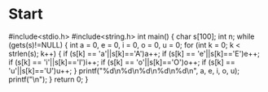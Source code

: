 # Start
#include<stdio.h>
#include<string.h>
int main()
{
	char s[100];
	int n;
	while (gets(s)!=NULL)
	{
		int a = 0, e = 0, i = 0, o = 0, u = 0;
		for (int k = 0; k < strlen(s); k++)
		{
			if (s[k] == 'a'||s[k]=='A')a++;
			if (s[k] == 'e'||s[k]=='E')e++;
			if (s[k] == 'i'||s[k]=='I')i++;
			if (s[k] == 'o'||s[k]=='O')o++;
			if (s[k] == 'u'||s[k]=='U')u++;
		}
		printf("%d\n%d\n%d\n%d\n%d\n", a, e, i, o, u);
		printf("\n");
	}
	return 0;
}
